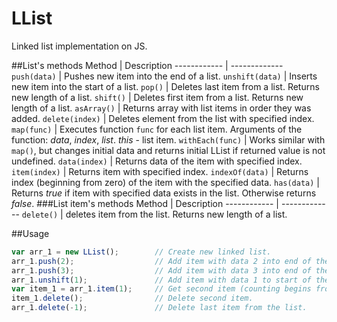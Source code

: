 # LList
Linked list implementation on JS.

##List's methods
Method | Description
------------ | -------------
`push(data)` | Pushes new item into the end of a list.
`unshift(data)` | Inserts new item into the start of a list.
`pop()` | Deletes last item from a list. Returns new length of a list.
`shift()` | Deletes first item from a list. Returns new length of a list.
`asArray()` | Returns array with list items in order they was added.
`delete(index)` | Deletes element from the list with specified index.
`map(func)` | Executes function `func` for each list item. Arguments of the function: *data*, *index*, *list*. *this* - list item. 
`withEach(func)` | Works similar with `map()`, but changes initial data and returns initial LList if returned value is not undefined.
`data(index)` | Returns data of the item with specified index.
`item(index)` | Returns item with specified index.
`indexOf(data)` | Returns index (beginning from zero) of the item with the specified data.
`has(data)` | Returns *true* if item with specified data exists in the list. Otherwise returns *false*.
###List item's methods
Method | Description
------------ | -------------
`delete()` | deletes item from the list. Returns new length of a list.

##Usage
```javascript
var arr_1 = new LList();        // Create new linked list.
arr_1.push(2);                  // Add item with data 2 into end of the list.
arr_1.push(3);                  // Add item with data 3 into end of the list.
arr_1.unshift(1);               // Add item with data 1 to start of the list.
var item_1 = arr_1.item(1);     // Get second item (counting begins from zero)
item_1.delete();                // Delete second item.
arr_1.delete(-1);               // Delete last item from the list.
```
